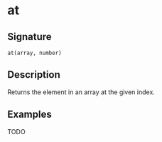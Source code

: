 # at

## Signature

`at(array, number)`

## Description

Returns the element in an array at the given index.

## Examples

TODO

